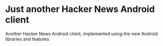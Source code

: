 # Just another Hacker News Android client

Another Hacker News Android client, implemented using the new Android libraries and features
